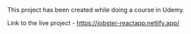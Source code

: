 This project has been created while doing a course in Udemy.

Link to the live project - https://jobster-reactapp.netlify.app/
